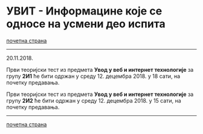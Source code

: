 # УВИТ - Информацине које се односе на усмени део испита

[почетна страна](../../README.md)

---

20.11.2018.

Први теоријски тест из предмета **Увод у веб и интернет технологије** за групу **2И1** ће бити одржан у среду 12. децембра 2018. у 18 сати,  на почетку предавања.

Први теоријски тест из предмета **Увод у веб и интернет технологије** за групу **2И2** ће бити одржан у среду 12. децембра 2018. у 15 сати,  на почетку предавања.

---

[почетна страна](../../README.md) 